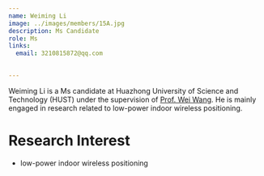 ```yaml
---
name: Weiming Li
image: ../images/members/15A.jpg
description: Ms Candidate
role: Ms
links:
  email: 3210815872@qq.com

  
---
```


Weiming Li is a Ms candidate at Huazhong University of Science and Technology (HUST) under the supervision of [Prof. Wei Wang](https://eic.hust.edu.cn/professor/wangwei/index.html). He is mainly engaged in research related to low-power indoor wireless positioning.


Research Interest
======
+ low-power indoor wireless positioning